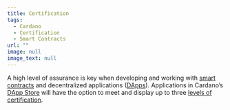 ```yaml
---
title: Certification
tags:
  - Cardano
  - Certification
  - Smart Contracts
url: ""
image: null
image_text: null
---
```


A high level of assurance is key when developing and working with [smart contracts](https://www.essentialcardano.io/glossary/smart-contracts) and decentralized applications ([DApps](https://www.essentialcardano.io/glossary/dapp)). Applications in Cardano’s [DApp Store](https://www.essentialcardano.io/glossary/dappstore) will have the option to meet and display up to three [levels of certification](https://iohk.io/en/blog/posts/2021/10/25/new-certification-levels-for-smart-contracts-on-cardano/).
